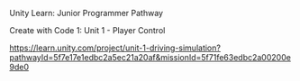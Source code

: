 Unity Learn: Junior Programmer Pathway

Create with Code 1: Unit 1 - Player Control

https://learn.unity.com/project/unit-1-driving-simulation?pathwayId=5f7e17e1edbc2a5ec21a20af&missionId=5f71fe63edbc2a00200e9de0
